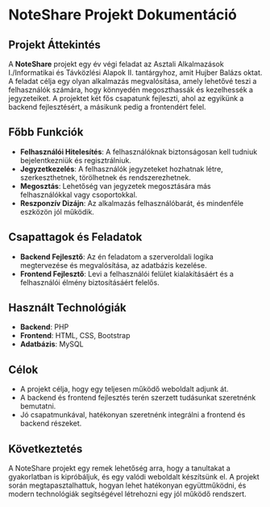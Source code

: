 # NoteShare Projekt Dokumentáció

## Projekt Áttekintés
A **NoteShare** projekt egy év végi feladat az Asztali Alkalmazások I./Informatikai és Távközlési Alapok II. tantárgyhoz, amit Hujber Balázs oktat. A feladat célja egy olyan alkalmazás megvalósítása, amely lehetővé teszi a felhasználók számára, hogy könnyedén megoszthassák és kezelhessék a jegyzeteiket. A projektet két fős csapatunk fejleszti, ahol az egyikünk a backend fejlesztésért, a másikunk pedig a frontendért felel.

## Főbb Funkciók
- **Felhasználói Hitelesítés**: A felhasználóknak biztonságosan kell tudniuk bejelentkezniük és regisztrálniuk.
- **Jegyzetkezelés**: A felhasználók jegyzeteket hozhatnak létre, szerkeszthetnek, törölhetnek és rendszerezhetnek.
- **Megosztás**: Lehetőség van jegyzetek megosztására más felhasználókkal vagy csoportokkal.
- **Reszponzív Dizájn**: Az alkalmazás felhasználóbarát, és mindenféle eszközön jól működik.

## Csapattagok és Feladatok
- **Backend Fejlesztő**: Az én feladatom a szerveroldali logika megtervezése és megvalósítása, az adatbázis kezelése.
- **Frontend Fejlesztő**: Levi a felhasználói felület kialakításáért és a felhasználói élmény biztosításáért felelős.

## Használt Technológiák
- **Backend**: PHP
- **Frontend**: HTML, CSS, Bootstrap
- **Adatbázis**: MySQL

## Célok
- A projekt célja, hogy egy teljesen működő weboldalt adjunk át.
- A backend és frontend fejlesztés terén szerzett tudásunkat szeretnénk bemutatni.
- Jó csapatmunkával, hatékonyan szeretnénk integrálni a frontend és backend részeket.

## Következtetés
A NoteShare projekt egy remek lehetőség arra, hogy a tanultakat a gyakorlatban is kipróbáljuk, és egy valódi weboldalt készítsünk el. A projekt során megtapasztalhattuk, hogyan lehet hatékonyan együttműködni, és modern technológiák segítségével létrehozni egy jól működő rendszert.
